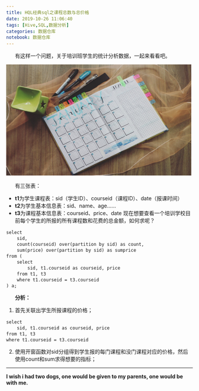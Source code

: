 ```yaml
---
title: HQL经典sql之课程总数与总价格
date: 2019-10-26 11:06:40
tags: [Hive,SQL,数据分析]
categories: 数据仓库
notebook: 数据仓库
---
```


&nbsp;&nbsp;&nbsp;&nbsp;&nbsp;&nbsp;有这样一个问题，关于培训班学生的统计分析数据，一起来看看吧。

<img src="HQL经典sql之课程总数与总价格/course_scheduler.jpeg" width="500" height="300"/>

<!-- more -->

&nbsp;&nbsp;&nbsp;&nbsp;&nbsp;&nbsp;有三张表：
- <b>t1</b>为学生课程表：sid（学生ID）、courseid（课程ID）、date（报课时间）
- <b>t2</b>为学生基本信息表：sid、name、age......
- <b>t3</b>为课程基本信息表：courseid、price、date
现在想要查看一个培训学校目前每个学生的所报的所有课程数和花费的总金额，如何求呢？
```
select
    sid,
    count(courseid) over(partition by sid) as count,
    sum(price) over(partition by sid) as sumprice
from (
    select
        sid, t1.courseid as courseid, price
    from t1, t3
    where t1.courseid = t3.courseid
) a;
```
&nbsp;&nbsp;&nbsp;&nbsp;&nbsp;&nbsp;<b>分析：</b>
1. 首先关联出学生所报课程的价格；
```
select
    sid, t1.courseid as courseid, price
from t1, t3
where t1.courseid = t3.courseid
```
2. 使用开窗函数对sid分组得到学生报的每门课程和没门课程对应的价格，然后使用count和sum求得想要的指标；


- - -
<b>I wish i had two dogs, one would be given to my parents, one would be with me.</b>